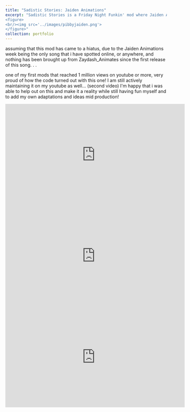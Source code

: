 ```yaml
---
title: "Sadistic Stories: Jaiden Animations"
excerpt: "Sadistic Stories is a Friday Night Funkin' mod where Jaiden Animations, corrupted by the Pibby glitch, becomes the central antagonist. Players, as Boyfriend, team up with characters like TheOdd1sOut to save her, battling through an intense song called Breaking Point in a glitchy, horror-themed environment.
<figure>
<br/><img src='../images/pibbyjaiden.png'>
</figure>"
collection: portfolio
---
```

assuming that this mod has came to a hiatus, due to the Jaiden Animations week being the only song that i have spotted online, or anywhere, and nothing has been brought up from Zaydash_Animates since the first release of this song. . .

one of my first mods that reached 1 million views on youtube or more, very proud of how the code turned out with this one! I am still actively maintaining it on my youtube as well... (second video) I'm happy that i was able to help out on this and make it a reality while still having fun myself and to add my own adaptations and ideas mid production!

<iframe width="560" height="315" src="https://www.youtube.com/embed/HGP_R5fsndY?si=TI6SWa5nkpCGMQrI" title="YouTube video player" frameborder="0" allow="accelerometer; autoplay; clipboard-write; encrypted-media; gyroscope; picture-in-picture; web-share" referrerpolicy="strict-origin-when-cross-origin" allowfullscreen></iframe>

<iframe width="560" height="315" src="https://www.youtube.com/embed/3XakZCbBOUw?si=4DJm_1O6D8oUo9Oa" title="YouTube video player" frameborder="0" allow="accelerometer; autoplay; clipboard-write; encrypted-media; gyroscope; picture-in-picture; web-share" referrerpolicy="strict-origin-when-cross-origin" allowfullscreen></iframe>

<iframe width="560" height="315" src="https://www.youtube.com/embed/ksW607Yfq1Q?si=bjvP1Aex9S__rBEt" title="YouTube video player" frameborder="0" allow="accelerometer; autoplay; clipboard-write; encrypted-media; gyroscope; picture-in-picture; web-share" referrerpolicy="strict-origin-when-cross-origin" allowfullscreen></iframe>